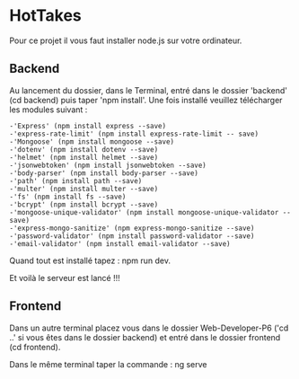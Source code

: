 # HotTakes

Pour ce projet il vous faut installer node.js sur votre ordinateur.

## Backend

Au lancement du dossier, dans le Terminal, entré dans le dossier 'backend' (cd backend) puis taper 'npm install'.
Une fois installé veuillez télécharger les modules suivant :
    
    -'Express' (npm install express --save)
    -'express-rate-limit' (npm install express-rate-limit -- save)
    -'Mongoose' (npm install mongoose --save)
    -'dotenv' (npm install dotenv --save)
    -'helmet' (npm install helmet --save)
    -'jsonwebtoken' (npm install jsonwebtoken --save)
    -'body-parser' (npm install body-parser --save)
    -'path' (npm install path --save)
    -'multer' (npm install multer --save)
    -'fs' (npm install fs --save)
    -'bcrypt' (npm install bcrypt --save)
    -'mongoose-unique-validator' (npm install mongoose-unique-validator --save)
    -'express-mongo-sanitize' (npm express-mongo-sanitize --save)
    -'password-validator' (npm install password-validator --save)
    -'email-validator' (npm install email-validator --save)


Quand tout est installé tapez : npm run dev.

Et voilà le serveur est lancé !!!

## Frontend 

Dans un autre terminal placez vous dans le dossier Web-Developer-P6 ('cd ..' si vous êtes dans le dossier backend) 
et entré dans le dossier frontend (cd frontend).

Dans le même terminal taper la commande : ng serve


